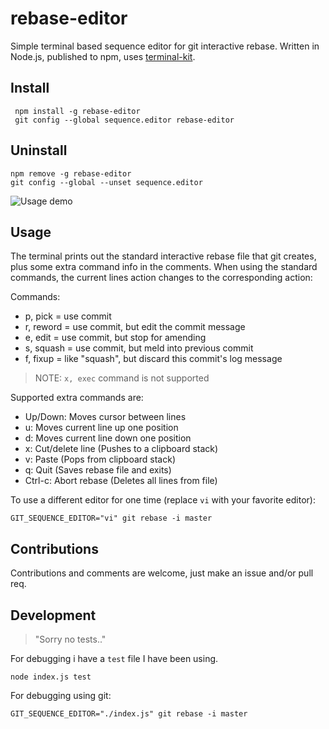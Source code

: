 # rebase-editor
Simple terminal based sequence editor for git interactive rebase.
Written in Node.js, published to npm, uses [terminal-kit](https://github.com/cronvel/terminal-kit).

## Install
     npm install -g rebase-editor
     git config --global sequence.editor rebase-editor

## Uninstall
    npm remove -g rebase-editor
    git config --global --unset sequence.editor

![Usage demo](https://github.com/sjurba/rebase-editor/raw/master/rebase-editor.gif)

## Usage
The terminal prints out the standard interactive rebase file that git creates, plus some extra command info in the comments.
When using the standard commands, the current lines action changes to the corresponding action:

Commands:
 - p, pick = use commit
 - r, reword = use commit, but edit the commit message
 - e, edit = use commit, but stop for amending
 - s, squash = use commit, but meld into previous commit
 - f, fixup = like "squash", but discard this commit's log message

 >NOTE: `x, exec` command is not supported

Supported extra commands are:
 - Up/Down: Moves cursor between lines
 - u: Moves current line up one position
 - d: Moves current line down one position
 - x: Cut/delete line (Pushes to a clipboard stack)
 - v: Paste (Pops from clipboard stack)
 - q: Quit (Saves rebase file and exits)
 - Ctrl-c: Abort rebase (Deletes all lines from file)

To use a different editor for one time (replace `vi` with your favorite editor):

    GIT_SEQUENCE_EDITOR="vi" git rebase -i master

## Contributions
Contributions and comments are welcome, just make an issue and/or pull req.

## Development
>"Sorry no tests.."

For debugging i have a `test` file I have been using.

`node index.js test`

For debugging using git:

`GIT_SEQUENCE_EDITOR="./index.js" git rebase -i master`
